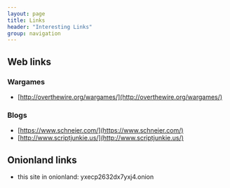 ```yaml
---
layout: page
title: Links
header: "Interesting Links"
group: navigation
---
```


## Web links

### Wargames
* [http://overthewire.org/wargames/](http://overthewire.org/wargames/)

### Blogs
* [https://www.schneier.com/](https://www.schneier.com/)
* [http://www.scriptjunkie.us/](http://www.scriptjunkie.us/)

## Onionland links

* this site in onionland: yxecp2632dx7yxj4.onion
